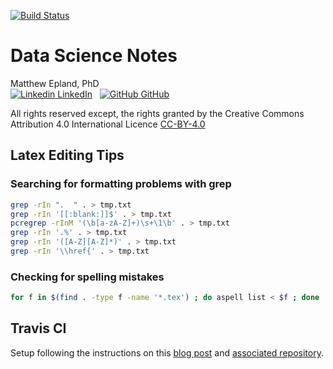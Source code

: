 [![Build Status](https://travis-ci.org/mepland/data_science_notes.svg?branch=master)](https://travis-ci.org/mepland/data_science_notes)
# Data Science Notes

Matthew Epland, PhD  
[![Linkedin](https://i.stack.imgur.com/gVE0j.png) LinkedIn](https://www.linkedin.com/in/matthew-epland/)
&nbsp;
[![GitHub](https://i.stack.imgur.com/tskMh.png) GitHub](https://github.com/mepland)  

All rights reserved except, the rights granted by the Creative Commons Attribution 4.0 International Licence [CC-BY-4.0](https://creativecommons.org/licenses/by/4.0/)  

## Latex Editing Tips


### Searching for formatting problems with grep
```bash
grep -rIn ".  " . > tmp.txt
grep -rIn '[[:blank:]]$' . > tmp.txt
pcregrep -rInM '(\b[a-zA-Z]+)\s+\1\b' . > tmp.txt
grep -rIn '.%' . > tmp.txt
grep -rIn '([A-Z][A-Z]*)' . > tmp.txt
grep -rIn '\\href{' . > tmp.txt
```

### Checking for spelling mistakes  
```bash
for f in $(find . -type f -name '*.tex') ; do aspell list < $f ; done | sort | uniq > tmp.txt
```

## Travis CI
Setup following the instructions on this [blog post](https://harshjv.com/blog/setup-latex-pdf-build-using-travis-ci/) and [associated repository](https://github.com/harshjv/travis-ci-latex-pdf).
